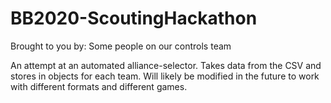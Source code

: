 # BB2020-ScoutingHackathon
Brought to you by:
  Some people on our controls team

An attempt at an automated alliance-selector. Takes data from the CSV and stores in objects for each team. Will likely be modified in the future to work with different formats and different games.
